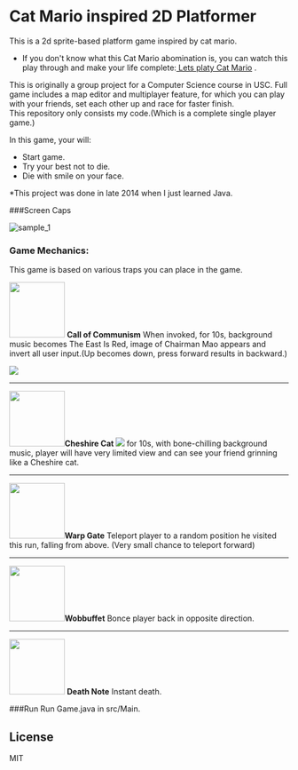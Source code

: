 # Cat Mario inspired 2D Platformer
This is a 2d sprite-based platform game inspired by cat mario. 
* If you don't know what this Cat Mario abomination is, you can watch this play through and make your life complete:[ Lets platy Cat Mario](https://www.youtube.com/watch?v=BksFy5qbwwM) .

This is originally a group project for a Computer Science course in USC. Full game includes a map editor and multiplayer feature, for which you can play with your friends, set each other up and race for faster finish.  
This repository only consists my code.(Which is a complete single player game.)


In this game, your will:

  - Start game.
  - Try your best not to die.
  - Die with smile on your face.


*This project was done in late 2014 when I just learned Java.


###Screen Caps

![sample_1](https://i.gyazo.com/46625ad186c8f4b9a848564595289548.gif )



### Game Mechanics:
This game is based on various traps you can place in the game.

<img src="https://i.gyazo.com/0d6f4de4034b70a2029986a72d4aeafb.jpg" width="100; "> <strong>Call of Communism</strong>
When invoked, for 10s, background music becomes The East Is Red, image of Chairman Mao appears and invert all user input.(Up becomes down, press forward results in backward.)

<img src="https://i.gyazo.com/c46c45c86923b697dbe1dfed1f04cc1b.jpg" >
<hr>

<img src="https://i.gyazo.com/ddb2919d448b1b850a993e4f616f92c2.jpg" width="100"><strong>Cheshire Cat
</strong>
<img src="https://i.gyazo.com/20c9757e8e599484049f666ca93e031f.jpg">
for 10s, with bone-chilling background music, player will have very limited view and can see your friend grinning like a Cheshire cat.
<hr>

<img src="https://i.gyazo.com/fc68f8b0e1be8511c07a855b7c61c80a.jpg" width="100"><strong>Warp Gate</strong>
Teleport player to a random position he visited this run, falling from above. (Very small chance to teleport forward)
<hr>

<img src="https://i.gyazo.com/4ac36e905297c901da635d9281c57d3a.png" width="100"><strong>Wobbuffet</strong>
Bonce player back in opposite direction.
<hr>

<img src="https://i.gyazo.com/4d72d8f12f2e45278d85b9a91639366e.png" width="100"> <strong>Death Note</strong>
Instant death.


###Run
Run Game.java in src/Main.


License
----

MIT


[//]: # (These are reference links used in the body of this note and get stripped out when the markdown processor does its job. There is no need to format nicely because it shouldn't be seen. Thanks SO - http://stackoverflow.com/questions/4823468/store-comments-in-markdown-syntax)


   [wordcloud]: <https://github.com/joemccann/dillinger>
   [git-repo-url]: <https://github.com/joemccann/dillinger.git>
   [wordcloud]: <https://github.com/amueller/word_cloud>
   [requests]: <https://github.com/kennethreitz/requests>
   [BeautifulSoup]: <http://www.crummy.com/software/BeautifulSoup/>
   [jieba]: <https://github.com/fxsjy/jieba>
   [Ace Editor]: <http://ace.ajax.org>
   [Tweepy]: <https://github.com/tweepy/tweepy>
   [Twitter Bootstrap]: <http://twitter.github.com/bootstrap/>
   [keymaster.js]: <https://github.com/madrobby/keymaster>
   [jQuery]: <http://jquery.com>
   [@tjholowaychuk]: <http://twitter.com/tjholowaychuk>
   [express]: <http://expressjs.com>
   [AngularJS]: <http://angularjs.org>
   [Gulp]: <http://gulpjs.com>
   
   [PlDb]: <https://github.com/joemccann/dillinger/tree/master/plugins/dropbox/README.md>
   [PlGh]:  <https://github.com/joemccann/dillinger/tree/master/plugins/github/README.md>
   [PlGd]: <https://github.com/joemccann/dillinger/tree/master/plugins/googledrive/README.md>
   [PlOd]: <https://github.com/joemccann/dillinger/tree/master/plugins/onedrive/README.md>


